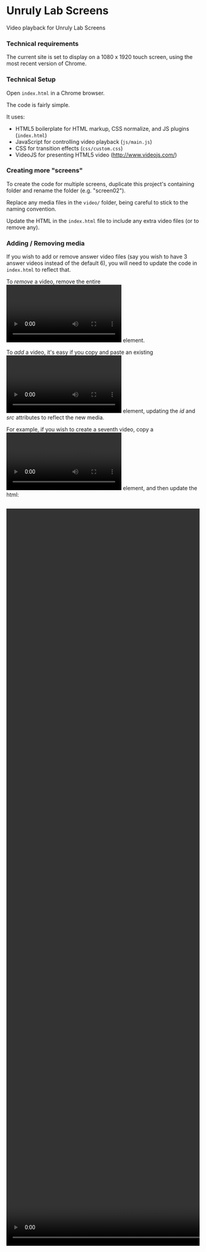 # Unruly Lab Screens
Video playback for Unruly Lab Screens

### Technical requirements

The current site is set to display on a 1080 x 1920 touch screen, using the most recent version of Chrome.

### Technical Setup

Open <code>index.html</code> in a Chrome browser.

The code is fairly simple. 

It uses: 

- HTML5 boilerplate for HTML markup, CSS normalize, and JS plugins (<code>index.html</code>)
- JavaScript for controlling video playback (<code>js/main.js</code>)
- CSS for transition effects (<code>css/custom.css</code>)
- VideoJS for presenting HTML5 video (http://www.videojs.com/)

### Creating more "screens"

To create the code for multiple screens, duplicate this project's containing folder and rename the folder (e.g. "screen02").

Replace any media files in the <code>video/</code> folder, being careful to stick to the naming convention.

Update the HTML in the <code>index.html</code> file to include any extra video files (or to remove any).

### Adding / Removing media

If you wish to add or remove answer video files (say you wish to have 3 answer videos instead of the default 6), you will need to update the code in <code>index.html</code> to reflect that.

To *remove* a video, remove the entire <code><video></code> element.

To *add* a video, it's easy if you copy and paste an existing <code><video></code> element, updating the *id* and *src* attributes to reflect the new media.

For example, if you wish to create a seventh video, copy a <code><video></code> element, and then update the html:

<pre><code>
<video id="answer07" class="video-js vjs-default-skin video"  preload="auto" width="1080" height="1920" data-setup='{}'>
    <source src="video/answer07.mp4" type='video/mp4' />
    <p class="vjs-no-js">Your browser does not support the <code>video</code> element.</p>
</video>
</pre></code>